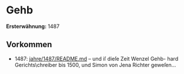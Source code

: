 # Gehb

**Ersterwähnung:** 1487

## Vorkommen
- 1487: [jahre/1487/README.md](../jahre/1487/README.md) – und iſ dieſe Zeit Wenzel Gehb-
hard Gerichts\chreiber bis 1500, und Simon von Jena
Richter geweſen...
